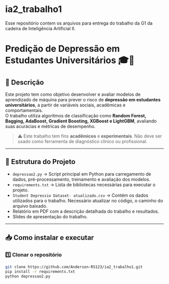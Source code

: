 # ia2_trabalho1
Esse repositório contem os arquivos para entrega do trabalho da G1 da cadeira de Inteligência Artificial II.


# Predição de Depressão em Estudantes Universitários 🎓🧠

## 📌 Descrição
Este projeto tem como objetivo desenvolver e avaliar modelos de aprendizado de máquina para prever o risco de **depressão em estudantes universitários**, a partir de variáveis sociais, acadêmicas e comportamentais.  
O trabalho utiliza algoritmos de classificação como **Random Forest, Bagging, AdaBoost, Gradient Boosting, XGBoost e LightGBM**, avaliando suas acurácias e métricas de desempenho.

> ⚠️ Este trabalho tem fins **acadêmicos** e **experimentais**. Não deve ser usado como ferramenta de diagnóstico clínico ou profissional.  

---

## 📂 Estrutura do Projeto
- `depressao2.py` → Script principal em Python para carregamento de dados, pré-processamento, treinamento e avaliação dos modelos.  
- `requirements.txt` → Lista de bibliotecas necessárias para executar o projeto.
- `Student Depressio Dataset- atualizado.csv` → Contém os dados utilizados para o trabalho. Necessário atualizar no código, o caminho do arquivo baixado.
- Relatório em PDF com a descrição detalhada do trabalho e resultados.
- Slides de apresentação do trabalho.

---

## 📥 Como instalar e executar

### 1️⃣ Clonar o repositório
```bash
git clone https://github.com/Anderson-RS123/ia2_trabalho1.git
pip install -r requirements.txt
python depressao2.py
